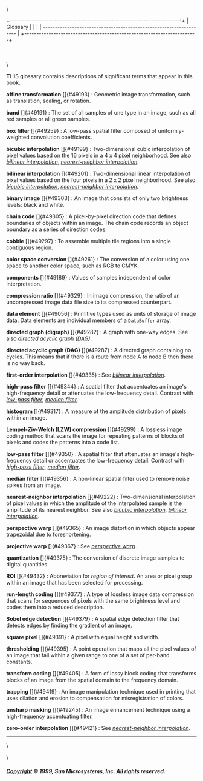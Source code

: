 
\


+----------------------------------------------------------------------:+
| Glossary                                                              |
|                                                                       |
| -------------------------------------------------------------------   |
+-----------------------------------------------------------------------+

\
\
\

**T**HIS glossary contains descriptions of significant terms that
appear in this book.

**affine transformation** []{#49193} 
:   Geometric image transformation, such as translation, scaling, or
    rotation.
    
**band** []{#49191} 
:   The set of all samples of one type in an image, such as all red
    samples or all green samples.
    
**box filter** []{#49259} 
:   A low-pass spatial filter composed of uniformly-weighted
    convolution coefficients.
    
**bicubic interpolation** []{#49199} 
:   Two-dimensional cubic interpolation of pixel values based on the
    16 pixels in a 4 x 4 pixel neighborhood. See also [*bilinear
    interpolation*](Glossary.doc.html#49200), [*nearest-neighbor
    interpolation*](Glossary.doc.html#49221).
    
**bilinear interpolation** []{#49201} 
:   Two-dimensional linear interpolation of pixel values based on the
    four pixels in a 2 x 2 pixel neighborhood. See also [*bicubic
    interpolation*](Glossary.doc.html#49198), [*nearest-neighbor
    interpolation*](Glossary.doc.html#49221).
    
**binary image** []{#49303} 
:   An image that consists of only two brightness levels: black and
    white.
    
**chain code** []{#49305} 
:   A pixel-by-pixel direction code that defines boundaries of objects
    within an image. The chain code records an object boundary as a
    series of direction codes.
    
**cobble** []{#49297} 
:   To assemble multiple tile regions into a single contiguous region.
    
**color space conversion** []{#49261} 
:   The conversion of a color using one space to another color space,
    such as RGB to CMYK.
    
**components** []{#49189} 
:   Values of samples independent of color interpretation.
    
**compression ratio** []{#49329} 
:   In image compression, the ratio of an uncompressed image data file
    size to its compressed counterpart.
    
**data element** []{#49056} 
:   Primitive types used as units of storage of image data. Data
    elements are individual members of a `DataBuffer` array.
    
**directed graph (digraph)** []{#49282} 
:   A graph with one-way edges. See also [*directed acyclic graph
    (DAG)*](Glossary.doc.html#49269).
    
**directed acyclic graph (DAG)** []{#49287} 
:   A directed graph containing no cycles. This means that if there is
    a route from node A to node B then there is no way back.
    
**first-order interpolation** []{#49335} 
:   See [*bilinear interpolation*](Glossary.doc.html#49200).
    
**high-pass filter** []{#49344} 
:   A spatial filter that accentuates an image\'s high-frequency
    detail or attenuates the low-frequency detail. Contrast with
    [*low-pass filter*](Glossary.doc.html#49345), [*median
    filter*](Glossary.doc.html#49355).
    
**histogram** []{#49317} 
:   A measure of the amplitude distribution of pixels within an image.
    
**Lempel-Ziv-Welch (LZW) compression** []{#49299} 
:   A lossless image coding method that scans the image for repeating
    patterns of blocks of pixels and codes the patterns into a code
    list.
    
**low-pass filter** []{#49350} 
:   A spatial filter that attenuates an image\'s high-frequency detail
    or accentuates the low-frequency detail. Contrast with [*high-pass
    filter*](Glossary.doc.html#49343), [*median
    filter*](Glossary.doc.html#49355).
    
**median filter** []{#49356} 
:   A non-linear spatial filter used to remove noise spikes from an
    image.
    
**nearest-neighbor interpolation** []{#49222} 
:   Two-dimensional interpolation of pixel values in which the
    amplitude of the interpolated sample is the amplitude of its
    nearest neighbor. See also [*bicubic
    interpolation*](Glossary.doc.html#49198), [*bilinear
    interpolation*](Glossary.doc.html#49200).
    
**perspective warp** []{#49365} 
:   An image distortion in which objects appear trapezoidal due to
    foreshortening.
    
**projective warp** []{#49367} 
:   See [*perspective warp*](Glossary.doc.html#49364).
    
**quantization** []{#49375} 
:   The conversion of discrete image samples to digital quantities.
    
**ROI** []{#49432} 
:   Abbreviation for *region of interest*. An area or pixel group
    within an image that has been selected for processing.
    
**run-length coding** []{#49377} 
:   A type of lossless image data compression that scans for sequences
    of pixels with the same brightness level and codes them into a
    reduced description.
    
**Sobel edge detection** []{#49379} 
:   A spatial edge detection filter that detects edges by finding the
    gradient of an image.
    
**square pixel** []{#49391} 
:   A pixel with equal height and width.
    
**thresholding** []{#49395} 
:   A point operation that maps all the pixel values of an image that
    fall within a given range to one of a set of per-band constants.
    
**transform coding** []{#49405} 
:   A form of lossy block coding that transforms blocks of an image
    from the spatial domain to the frequency domain.
    
**trapping** []{#49419} 
:   An image manipulation technique used in printing that uses
    dilation and erosion to compensation for misregistration of
    colors.
    
**unsharp masking** []{#49245} 
:   An image enhancement technique using a high-frequency accentuating
    filter.
    
**zero-order interpolation** []{#49421} 
:   See [*nearest-neighbor interpolation*](Glossary.doc.html#49221).

------------------------------------------------------------------------

\


\

##### [Copyright](copyright.html) © 1999, Sun Microsystems, Inc. All rights reserved.
